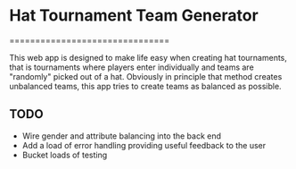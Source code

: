 # Hat Tournament Team Generator
===============================

This web app is designed to make life easy when creating hat tournaments, that
is tournaments where players enter individually and teams are "randomly" picked
out of a hat. Obviously in principle that method creates unbalanced teams, this app
tries to create teams as balanced as possible.

## TODO
- Wire gender and attribute balancing into the back end
- Add a load of error handling providing useful feedback to the user
- Bucket loads of testing